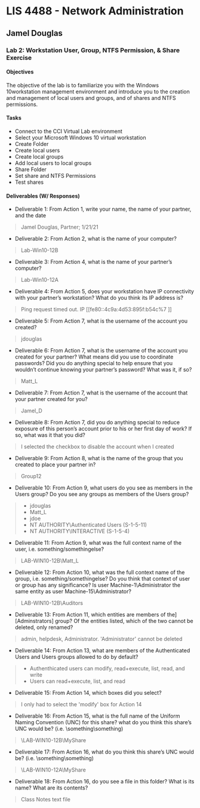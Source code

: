 # LIS 4488 - Network Administration

## Jamel Douglas

### Lab 2: Workstation User, Group, NTFS Permission, & Share Exercise

#### Objectives
The objective of the lab is to familiarize you with the Windows 10workstation management environment and introduce you to the creation and management of local users and groups, and of shares and NTFS permissions. 

#### Tasks
- Connect to the CCI Virtual Lab environment
- Select your Microsoft Windows 10 virtual workstation
- Create Folder
- Create local users
- Create local groups
- Add local users to local groups
- Share Folder
- Set share and NTFS Permissions
- Test shares

#### Deliverables (W/ Responses)
- Deliverable 1: From Action 1, write your name, the name of your partner, and the date 
> Jamel Douglas, Partner; 1/21/21
- Deliverable 2: From Action 2, what is the name of your computer? 
> Lab-Win10-12B
- Deliverable 3: From Action 4, what is the name of your partner’s computer? 
> Lab-Win10-12A
- Deliverable 4: From Action 5, does your workstation have IP connectivity with your partner’s workstation? What do you think its IP address is? 
> Ping request timed out. IP [[fe80::4c9a:4d53:895f:b54c%7 ]]
- Deliverable 5: From Action 7, what is the username of the account you created? 
> jdouglas
- Deliverable 6: From Action 7, what is the username of the account you created for your partner? What means did you use to coordinate passwords? Did you do anything special to help ensure that you wouldn’t continue knowing your partner’s password? What was it, if so? 
> Matt_L
- Deliverable 7: From Action 7, what is the username of the account that your partner created for you? 
> Jamel_D
- Deliverable 8: From Action 7, did you do anything special to reduce exposure of this person’s account prior to his or her first day of work? If so, what was it that you did? 
> I selected the checkbox to disable the account when I created
- Deliverable 9: From Action 8, what is the name of the group that you created to place your partner in? 
> Group12
- Deliverable 10: From Action 9, what users do you see as members in the Users group? Do you see any groups as members of the Users group?
> - jdouglas
> - Matt_L
> - jdoe
> - NT AUTHORITY\Authenticated Users (S-1-5-11)
> - NT AUTHORITY\INTERACTIVE  (S-1-5-4)
- Deliverable 11: From Action 9, what was the full context name of the user, i.e. something/somethingelse? 
> LAB-WIN10-12B\Matt_L
- Deliverable 12: From Action 10, what was the full context name of the group, i.e. something/somethingelse? Do you think that context of user or group has any significance? Is user Machine-1\Administrator the same entity as user Machine-15\Administrator? 
> LAB-WIN10-12B\Auditors
- Deliverable 13: From Action 11, which entities are members of the] [Adminstrators] group? Of the entities listed, which of the two cannot be deleted, only renamed? 
> admin, helpdesk, Administrator. 'Administrator' cannot be deleted
- Deliverable 14: From Action 13, what are members of the Authenticated Users and Users groups allowed to do by default?
> - Authenthicated users can modify, read+execute, list, read, and write
> - Users can read+execute, list, and read
- Deliverable 15: From Action 14, which boxes did you select? 
> I only had to select the 'modify' box for Action 14
- Deliverable 16: From Action 15, what is the full name of the Uniform Naming Convention (UNC) for this share? what do you think this share’s UNC would be? (i.e. \\something\something) 
> \\LAB-WIN10-12B\MyShare
- Deliverable 17: From Action 16, what do you think this share’s UNC would be? (i.e. \\something\something) 
> \\LAB-WIN10-12A\MyShare
- Deliverable 18: From Action 16, do you see a file in this folder? What is its name? What are its contents? 
> Class Notes text file